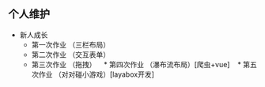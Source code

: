 

## 个人维护

* 新人成长
    * 第一次作业 （三栏布局）
    * 第二次作业 （交互表单）
    * 第三次作业 （拖拽）
    * 第四次作业 （瀑布流布局）[爬虫+vue]
    * 第五次作业 （对对碰小游戏）[layabox开发]
